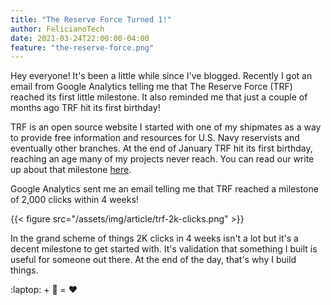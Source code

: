 ```yaml
---
title: "The Reserve Force Turned 1!"
author: FelicianoTech
date: 2021-03-24T22:00:00-04:00
feature: "the-reserve-force.png"
---
```


Hey everyone!
It's been a little while since I've blogged.
Recently I got an email from Google Analytics telling me that The Reserve Force (TRF) reached its first little milestone.
It also reminded me that just a couple of months ago TRF hit its first birthday!

<!--more-->

TRF is an open source website I started with one of my shipmates as a way to provide free information and resources for U.S. Navy reservists and eventually other branches.
At the end of January TRF hit its first birthday, reaching an age many of my projects never reach.
You can read our write up about that milestone [here](https://www.thereserveforce.com/blog/the-reserve-force-turns-1/).

Google Analytics sent me an email telling me that TRF reached a milestone of 2,000 clicks within 4 weeks!

{{< figure src="/assets/img/article/trf-2k-clicks.png" >}}

In the grand scheme of things 2K clicks in 4 weeks isn't a lot but it's a decent milestone to get started with.
It's validation that something I built is useful for someone out there.
At the end of the day, that's why I build things.

:laptop: + :wrench: = :heart:
